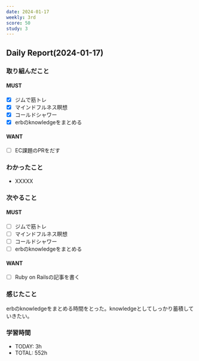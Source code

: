 ```yaml
---
date: 2024-01-17
weekly: 3rd
score: 50
study: 3
---
```

## Daily Report(2024-01-17)
### 取り組んだこと
#### MUST
- [x] ジムで筋トレ
- [x] マインドフルネス瞑想
- [x] コールドシャワー
- [x] erbのknowledgeをまとめる
#### WANT
- [ ] EC課題のPRをだす
### わかったこと
- XXXXX
### 次やること
#### MUST
- [ ] ジムで筋トレ
- [ ] マインドフルネス瞑想
- [ ] コールドシャワー
- [ ] erbのknowledgeをまとめる
#### WANT
- [ ] Ruby on Railsの記事を書く
### 感じたこと
erbのknowledgeをまとめる時間をとった。knowledgeとしてしっかり蓄積していきたい。
### 学習時間
- TODAY: 3h
- TOTAL: 552h
